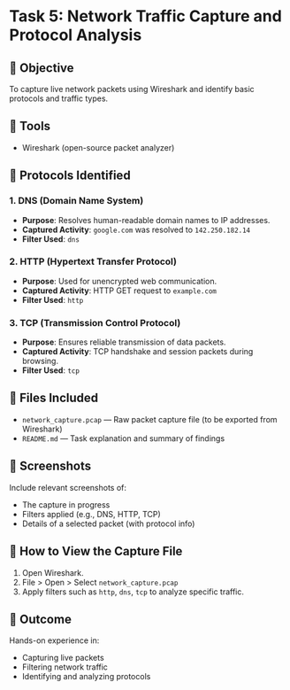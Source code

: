 # Task 5: Network Traffic Capture and Protocol Analysis


## 🌟 Objective
To capture live network packets using Wireshark and identify basic protocols and traffic types.

## 🔧 Tools
- Wireshark (open-source packet analyzer)

## 📂 Protocols Identified

### 1. DNS (Domain Name System)
- **Purpose**: Resolves human-readable domain names to IP addresses.
- **Captured Activity**: `google.com` was resolved to `142.250.182.14`
- **Filter Used**: `dns`

### 2. HTTP (Hypertext Transfer Protocol)
- **Purpose**: Used for unencrypted web communication.
- **Captured Activity**: HTTP GET request to `example.com`
- **Filter Used**: `http`

### 3. TCP (Transmission Control Protocol)
- **Purpose**: Ensures reliable transmission of data packets.
- **Captured Activity**: TCP handshake and session packets during browsing.
- **Filter Used**: `tcp`

## 📁 Files Included
- `network_capture.pcap` — Raw packet capture file (to be exported from Wireshark)
- `README.md` — Task explanation and summary of findings

## 📸 Screenshots
Include relevant screenshots of:
- The capture in progress
- Filters applied (e.g., DNS, HTTP, TCP)
- Details of a selected packet (with protocol info)

## 🔗 How to View the Capture File
1. Open Wireshark.
2. File > Open > Select `network_capture.pcap`
3. Apply filters such as `http`, `dns`, `tcp` to analyze specific traffic.

## 🚀 Outcome
Hands-on experience in:
- Capturing live packets
- Filtering network traffic
- Identifying and analyzing protocols
